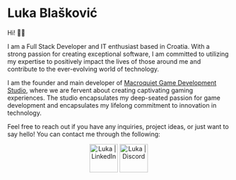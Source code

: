 # Luka Blašković
Hi! 👋🏻  

I am a Full Stack Developer and IT enthusiast based in Croatia.
With a strong passion for creating exceptional software, I am committed to utilizing my expertise to positively impact the lives of those around me and contribute to the ever-evolving world of technology.  

I am the founder and main developer of [Macroquiet Game Development Studio](https://macroquiet.com/), where we are fervent about creating captivating gaming experiences. The studio encapsulates my deep-seated passion for game development and encapsulates my lifelong commitment to innovation in technology.

Feel free to reach out if you have any inquiries, project ideas, or just want to say hello! You can contact me through the following:  
<div align="center">
<a href="https://www.linkedin.com/in/luka-bla%C5%A1kovi%C4%87-575087231/"><img align="center" alt="Luka | LinkedIn" width="64px" src="https://cdn-icons-png.flaticon.com/512/174/174857.png" /></a>
<a href="https://discordapp.com/users/355000513034715146"><img align="center" alt="Luka | Discord" width="64px" src="https://cdn-icons-png.flaticon.com/512/2111/2111370.png" /></a>
</div>
